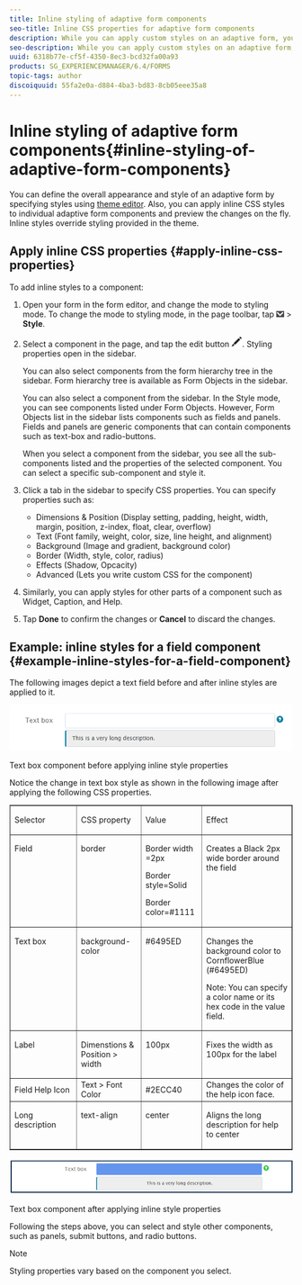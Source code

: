```yaml
---
title: Inline styling of adaptive form components
seo-title: Inline CSS properties for adaptive form components
description: While you can apply custom styles on an adaptive form, you can also apply inline CSS properties on individual components of an adaptive form.
seo-description: While you can apply custom styles on an adaptive form, you can also apply inline CSS properties on individual components of an adaptive form.
uuid: 6318b77e-cf5f-4350-8ec3-bcd32fa00a93
products: SG_EXPERIENCEMANAGER/6.4/FORMS
topic-tags: author
discoiquuid: 55fa2e0a-d884-4ba3-bd83-8cb05eee35a8
---
```


# Inline styling of adaptive form components{#inline-styling-of-adaptive-form-components}

You can define the overall appearance and style of an adaptive form by specifying styles using [theme editor](../../forms/using/themes.md). Also, you can apply inline CSS styles to individual adaptive form components and preview the changes on the fly. Inline styles override styling provided in the theme.

## Apply inline CSS properties {#apply-inline-css-properties}

To add inline styles to a component:

1. Open your form in the form editor, and change the mode to styling mode. To change the mode to styling mode, in the page toolbar, tap ![](assets/canvas-drop-down.png) &gt; **Style**.
1. Select a component in the page, and tap the edit button ![](assets/edit-button.png). Styling properties open in the sidebar.

   You can also select components from the form hierarchy tree in the sidebar. Form hierarchy tree is available as Form Objects in the sidebar.

   You can also select a component from the sidebar. In the Style mode, you can see components listed under Form Objects. However, Form Objects list in the sidebar lists components such as fields and panels. Fields and panels are generic components that can contain components such as text-box and radio-buttons.

   When you select a component from the sidebar, you see all the sub-components listed and the properties of the selected component. You can select a specific sub-component and style it. 

1. Click a tab in the sidebar to specify CSS properties. You can specify properties such as:

    * Dimensions & Position (Display setting, padding, height, width, margin, position, z-index, float, clear, overflow)
    * Text (Font family, weight, color, size, line height, and alignment)
    * Background (Image and gradient, background color)
    * Border (Width, style, color, radius)
    * Effects (Shadow, Opcacity)
    * Advanced (Lets you write custom CSS for the component)

1. Similarly, you can apply styles for other parts of a component such as Widget, Caption, and Help.
1. Tap **Done** to confirm the changes or **Cancel** to discard the changes.

## Example: inline styles for a field component {#example-inline-styles-for-a-field-component}

The following images depict a text field before and after inline styles are applied to it.

![Text box component before inline styling is applied](assets/no-style.png)

Text box component before applying inline style properties

Notice the change in text box style as shown in the following image after applying the following CSS properties.

<table border="1" cellpadding="1" cellspacing="0" width="100%"> 
 <tbody> 
  <tr> 
   <td width="161"><p>Selector</p> </td> 
   <td width="123"><p>CSS property</p> </td> 
   <td width="104"><p>Value</p> </td> 
   <td width="227"><p>Effect</p> </td> 
  </tr> 
  <tr> 
   <td valign="top" width="161"><p>Field</p> </td> 
   <td valign="top" width="123"><p>border</p> </td> 
   <td valign="top" width="104"><p>Border width =2px</p> <p>Border style=Solid</p> <p>Border color=#1111</p> </td> 
   <td valign="top" width="227"><p>Creates a Black 2px wide border around the field</p> </td> 
  </tr> 
  <tr> 
   <td valign="top" width="161"><p>Text box</p> </td> 
   <td valign="top" width="123"><p>background-color</p> </td> 
   <td valign="top" width="104"><p>#6495ED</p> </td> 
   <td valign="top" width="227"><p>Changes the background color to CornflowerBlue (#6495ED)</p> <p>Note: You can specify a color name or its hex code in the value field.</p> </td> 
  </tr> 
  <tr> 
   <td valign="top" width="161"><p>Label</p> </td> 
   <td valign="top" width="123"><p>Dimenstions &amp; Position &gt; width</p> </td> 
   <td valign="top" width="104"><p>100px</p> </td> 
   <td valign="top" width="227"><p>Fixes the width as 100px for the label</p> </td> 
  </tr> 
  <tr> 
   <td>Field Help Icon</td> 
   <td>Text &gt; Font Color</td> 
   <td>#2ECC40</td> 
   <td>Changes the color of the help icon face.</td> 
  </tr> 
  <tr> 
   <td valign="top" width="161"><p>Long description</p> </td> 
   <td valign="top" width="123"><p>text-align</p> </td> 
   <td valign="top" width="104"><p>center</p> </td> 
   <td valign="top" width="227"><p>Aligns the long description for help to center</p> </td> 
  </tr> 
 </tbody> 
</table>

![Text box style after inline styling is applied](assets/applied-style.png)

Text box component after applying inline style properties

Following the steps above, you can select and style other components, such as panels, submit buttons, and radio buttons.

>[!NOTE]
>
>Styling properties vary based on the component you select.

